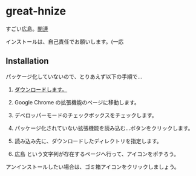 # great-hnize

すごい広島。[関連](http://tfrkd.org/posts/2013-12-23-sugoi-hiroshima-adovento-karenda-ni-maru-ichi-san.html)

インストールは、自己責任でお願いします。(一応


## Installation

パッケージ化していないので、とりあえず以下の手順で…

1. [ダウンロードします。](https://github.com/furu/great-hnize/archive/master.zip)

2. Google Chrome の拡張機能のページに移動します。

3. デベロッパーモードのチェックボックスをチェックします。

4. パッケージ化されていない拡張機能を読み込む…ボタンをクリックします。

5. 読み込み先に、ダウンロードしたディレクトリを指定します。

6. 広島 という文字列が存在するページへ行って、アイコンをポチろう。

アンインストールしたい場合は、ゴミ箱アイコンをクリックしましょう。

